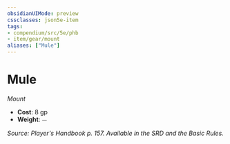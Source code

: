 ```yaml
---
obsidianUIMode: preview
cssclasses: json5e-item
tags:
- compendium/src/5e/phb
- item/gear/mount
aliases: ["Mule"]
---
```

# Mule
*Mount*  

- **Cost**: 8 gp
- **Weight**: ⏤

*Source: Player's Handbook p. 157. Available in the SRD and the Basic Rules.*